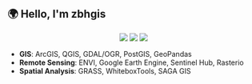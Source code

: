 ## 🌍 Hello, I'm zbhgis

<p align="center">
  <img src="https://img.shields.io/badge/-GIS-1573B3?style=flat&logo=arcgis&logoColor=white"/>
  <img src="https://img.shields.io/badge/-Remote%20Sensing-3BA138?style=flat&logo=googleearth&logoColor=white"/>
  <img src="https://img.shields.io/badge/-Ecological%20Modeling-8FBC8F?style=flat&logo=leaflet&logoColor=white"/>
</p>

- **GIS**: ArcGIS, QGIS, GDAL/OGR, PostGIS, GeoPandas  
- **Remote Sensing**: ENVI, Google Earth Engine, Sentinel Hub, Rasterio  
- **Spatial Analysis**: GRASS, WhiteboxTools, SAGA GIS  
